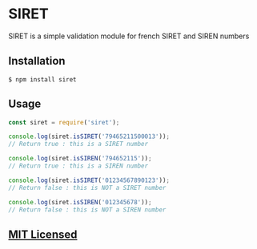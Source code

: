 # SIRET

SIRET is a simple validation module for french SIRET and SIREN numbers

## Installation

`$ npm install siret`

## Usage

```js
const siret = require('siret');

console.log(siret.isSIRET('79465211500013'));
// Return true : this is a SIRET number

console.log(siret.isSIREN('794652115'));
// Return true : this is a SIREN number

console.log(siret.isSIRET('01234567890123'));
// Return false : this is NOT a SIRET number

console.log(siret.isSIREN('012345678'));
// Return false : this is NOT a SIREN number
```

## [MIT Licensed](LICENSE)

